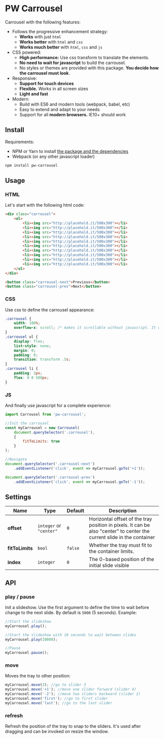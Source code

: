 # PW Carrousel

Carrousel with the following features:

* Follows the progressive enhancement strategy:
  * **Works** with just `html`
  * **Works better** with `html` and `css`
  * **Works much better** with `html`, `css` and `js`
* CSS powered:
  * **High performance:** Use css transform to translate the elements.
  * **No need to wait for javascript** to build the carrousel.
  * No styles or themes are provided with this package. **You decide how the carrousel must look**.
* Responsive:
  * **Support for touch devices**
  * **Flexible.** Works in all screen sizes
  * **Light and fast**
* Modern:
  * Build with ES6 and modern tools (webpack, babel, etc)
  * Easy to extend and adapt to your needs
  * Support for all **modern browsers.** IE10+ should work

## Install

Requirements:

* NPM or Yarn to install [the package and the dependencies](https://www.npmjs.com/package/pw-carrousel)
* Webpack (or any other javascript loader)

```sh
npm install pw-carrousel
```

## Usage

### HTML

Let's start with the following html code:

```html
<div class="carrousel">
    <ul>
        <li><img src="http://placehold.it/500x300"></li>
        <li><img src="http://placehold.it/500x300"></li>
        <li><img src="http://placehold.it/500x300"></li>
        <li><img src="http://placehold.it/500x300"></li>
        <li><img src="http://placehold.it/500x300"></li>
        <li><img src="http://placehold.it/500x300"></li>
        <li><img src="http://placehold.it/500x300"></li>
        <li><img src="http://placehold.it/500x300"></li>
        <li><img src="http://placehold.it/500x300"></li>
        <li><img src="http://placehold.it/500x300"></li>
    </ul>
</div>

<button class="carrousel-next">Previous</button>
<button class="carrousel-prev">Next</button>
```

### CSS

Use css to define the carrousel appearance:

```css
.carrousel {
    width: 100%;
    overflow-x: scroll; /* makes it scrollable without javascript. It will be removed by javascript */
}
.carrousel ul {
    display: flex;
    list-style: none;
    margin: 0;
    padding: 0;
    transition: transform .5s;
}
.carrousel li {
    padding: 2px;
    flex: 0 0 500px;
}
```

### JS

And finally use javascript for a complete experience:

```js
import Carrousel from 'pw-carrousel';

//Init the carrousel
const myCarrousel = new Carrousel(
    document.querySelector('.carrousel'),
    {
        fitToLimits: true
    }
);

//Navigate
document.querySelector('.carrousel-next')
    .addEventListener('click', event => myCarrousel.goTo('+1'));

document.querySelector('.carrousel-prev')
    .addEventListener('click', event => myCarrousel.goTo('-1'));
```

## Settings

Name | Type | Default | Description
-----|------|---------|------------
**offset** | `integer` or `"center"` | `0` | Horizontal offset of the tray position in pixels. It can be also "center" to center the current slide in the container
**fitToLimits** | `bool` | `false` | Whether the tray must fit to the container limits.
**index** | `integer` | `0` | The 0-based position of the initial slide visible

## API

### play / pause

Init a slideshow. Use the first argument to define the time to wait before change to the next slide. By default is `5000` (5 seconds). Example:

```js
//Start the slideshow
myCarrousel.play();

//Start the slideshow with 10 seconds to wait between slides
myCarrousel.play(10000);

//Pause
myCarrousel.pause();
```

### move

Moves the tray to other position:

```js
myCarrousel.move(3); //go to slider 3
myCarrousel.move('+1'); //move one slider forward (slider 4)
myCarrousel.move('-2'); //move two sliders backward (slider 2)
myCarrousel.move('first'); //go to first slider
myCarrousel.move('last'); //go to the last slider
```

### refresh

Refresh the position of the tray to snap to the sliders. It's used after dragging and can be invoked on resize the window.
